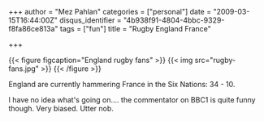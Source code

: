 +++
author = "Mez Pahlan"
categories = ["personal"]
date = "2009-03-15T16:44:00Z"
disqus_identifier = "4b938f91-4804-4bbc-9329-f8fa86ce813a"
tags = ["fun"]
title = "Rugby England France"

+++

{{< figure figcaption="England rugby fans" >}}
    {{< img src="rugby-fans.jpg" >}}
{{< /figure >}}


<!--more-->

England are currently hammering France in the Six Nations: 34 - 10.

I have no idea what's going on.... the commentator on BBC1 is quite funny though. Very biased. Utter nob.
